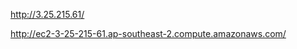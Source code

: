 <!-- Link to chat application deployed on EC2 -->

http://3.25.215.61/

http://ec2-3-25-215-61.ap-southeast-2.compute.amazonaws.com/
